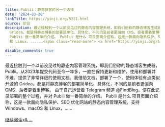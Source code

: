 ```yaml
---
title: Publii：静态博客的另一个选择
date: '2024-03-20'
linkTitle: https://yinji.org/5251.html
source: 印记
description: 最近接触到一个以前没见过的静态内容管理系统，即我们俗称的静态博客生成器，Publii。从2023年提交代码至今一年多，一直在保持更新和维护，使用和部署并不难，提供了非常详细的使用文档。我借助文档，部署了一个，使用体验有点类似开源的
  Gridea，都是将静态博客的部署简单化、具体化，不同的是前者更偏向 CMS，后者更着重博客。 由于自己运营着 Telegram 频道 @FindBlog，便在此记录部署的整个过程，并对
  Publii 做一番简单的介绍。 Publii 是什么 项目页面介绍称，这是一款面向隐私保护、SEO 优化网站的静态内容管理系统，支持 Windows、macOS
  和 Linux，......<span class="read-more"> <a href="https://yinji.org/5251.html"><br/><br/>继续阅读&#187;&
  ...
disable_comments: true
---
```

最近接触到一个以前没见过的静态内容管理系统，即我们俗称的静态博客生成器，Publii。从2023年提交代码至今一年多，一直在保持更新和维护，使用和部署并不难，提供了非常详细的使用文档。我借助文档，部署了一个，使用体验有点类似开源的 Gridea，都是将静态博客的部署简单化、具体化，不同的是前者更偏向 CMS，后者更着重博客。 由于自己运营着 Telegram 频道 @FindBlog，便在此记录部署的整个过程，并对 Publii 做一番简单的介绍。 Publii 是什么 项目页面介绍称，这是一款面向隐私保护、SEO 优化网站的静态内容管理系统，支持 Windows、macOS 和 Linux，......<span class="read-more"> <a href="https://yinji.org/5251.html"><br/><br/>继续阅读&#187;& ...